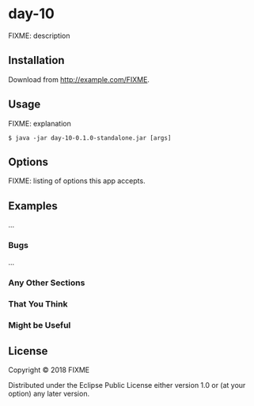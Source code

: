 # day-10

FIXME: description

## Installation

Download from http://example.com/FIXME.

## Usage

FIXME: explanation

    $ java -jar day-10-0.1.0-standalone.jar [args]

## Options

FIXME: listing of options this app accepts.

## Examples

...

### Bugs

...

### Any Other Sections
### That You Think
### Might be Useful

## License

Copyright © 2018 FIXME

Distributed under the Eclipse Public License either version 1.0 or (at
your option) any later version.
